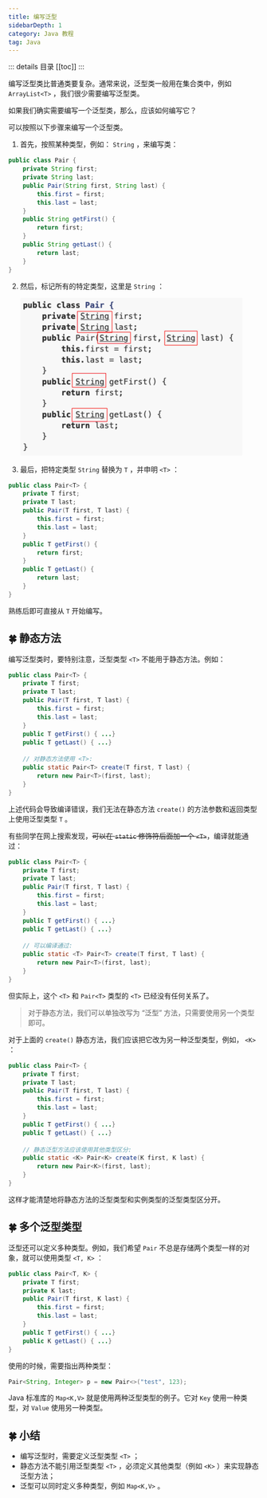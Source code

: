 ```yaml
---
title: 编写泛型
sidebarDepth: 1
category: Java 教程
tag: Java
---
```


::: details 目录
[[toc]]
:::

编写泛型类比普通类要复杂。通常来说，泛型类一般用在集合类中，例如 `ArrayList<T>` ，我们很少需要编写泛型类。

如果我们确实需要编写一个泛型类，那么，应该如何编写它？

可以按照以下步骤来编写一个泛型类。

1. 首先，按照某种类型，例如： `String` ，来编写类：

```java
public class Pair {
    private String first;
    private String last;
    public Pair(String first, String last) {
        this.first = first;
        this.last = last;
    }
    public String getFirst() {
        return first;
    }
    public String getLast() {
        return last;
    }
}
```

2. 然后，标记所有的特定类型，这里是 `String` ：

    ![](assets/20221121143812.png)

3. 最后，把特定类型 `String` 替换为 `T` ，并申明 `<T>` ：

```java
public class Pair<T> {
    private T first;
    private T last;
    public Pair(T first, T last) {
        this.first = first;
        this.last = last;
    }
    public T getFirst() {
        return first;
    }
    public T getLast() {
        return last;
    }
}
```

熟练后即可直接从 `T` 开始编写。



## 🍀 静态方法

编写泛型类时，要特别注意，泛型类型 `<T>` 不能用于静态方法。例如：


```java
public class Pair<T> {
    private T first;
    private T last;
    public Pair(T first, T last) {
        this.first = first;
        this.last = last;
    }
    public T getFirst() { ...}
    public T getLast() { ...}

    // 对静态方法使用 <T>:
    public static Pair<T> create(T first, T last) {
        return new Pair<T>(first, last);
    }
}
```

上述代码会导致编译错误，我们无法在静态方法 `create()` 的方法参数和返回类型上使用泛型类型 `T` 。

有些同学在网上搜索发现，~~可以在 `static` 修饰符后面加一个 `<T>`~~，编译就能通过：

```java
public class Pair<T> {
    private T first;
    private T last;
    public Pair(T first, T last) {
        this.first = first;
        this.last = last;
    }
    public T getFirst() { ...}
    public T getLast() { ...}

    // 可以编译通过:
    public static <T> Pair<T> create(T first, T last) {
        return new Pair<T>(first, last);
    }
}
```

但实际上，这个 `<T>` 和 `Pair<T>` 类型的 `<T>` 已经没有任何关系了。

> 对于静态方法，我们可以单独改写为 “泛型” 方法，只需要使用另一个类型即可。

对于上面的 `create()` 静态方法，我们应该把它改为另一种泛型类型，例如， `<K>` ：

```java
public class Pair<T> {
    private T first;
    private T last;
    public Pair(T first, T last) {
        this.first = first;
        this.last = last;
    }
    public T getFirst() { ...}
    public T getLast() { ...}

    // 静态泛型方法应该使用其他类型区分:
    public static <K> Pair<K> create(K first, K last) {
        return new Pair<K>(first, last);
    }
}
```

这样才能清楚地将静态方法的泛型类型和实例类型的泛型类型区分开。



## 🍀 多个泛型类型

泛型还可以定义多种类型。例如，我们希望 `Pair` 不总是存储两个类型一样的对象，就可以使用类型 `<T, K>` ：

```java
public class Pair<T, K> {
    private T first;
    private K last;
    public Pair(T first, K last) {
        this.first = first;
        this.last = last;
    }
    public T getFirst() { ...}
    public K getLast() { ...}
}
```

使用的时候，需要指出两种类型：

```java
Pair<String, Integer> p = new Pair<>("test", 123);
```

Java 标准库的 `Map<K,V>` 就是使用两种泛型类型的例子。它对 `Key` 使用一种类型，对 `Value` 使用另一种类型。


## 🍀 小结

- 编写泛型时，需要定义泛型类型 `<T>` ；
- 静态方法不能引用泛型类型 `<T>` ，必须定义其他类型（例如 `<K>` ）来实现静态泛型方法；
- 泛型可以同时定义多种类型，例如 `Map<K,V>` 。


